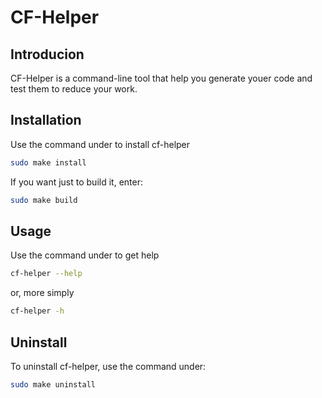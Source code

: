 # CF-Helper

## Introducion

CF-Helper is a command-line tool that help you generate youer code and test them to reduce your work.

## Installation

Use the command under to install cf-helper

```bash
sudo make install
```

If you want just to build it, enter:

```bash
sudo make build
```

## Usage

Use the command under to get help

```bash
cf-helper --help
```
or, more simply

```bash
cf-helper -h
```

## Uninstall

To uninstall cf-helper, use the command under:

```bash
sudo make uninstall
```
